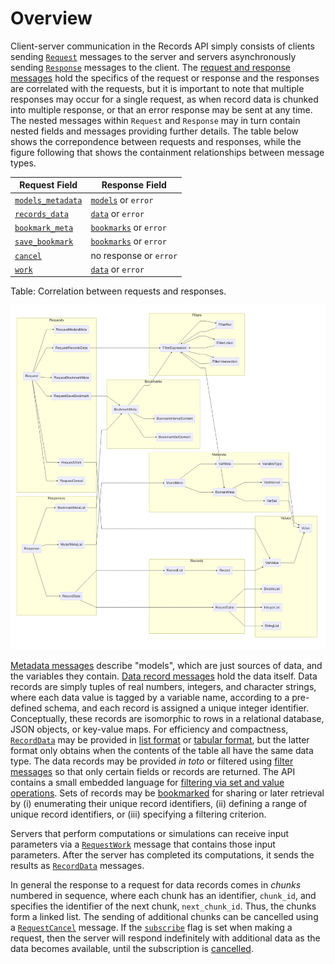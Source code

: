 # Overview

Client-server communication in the Records API simply consists of clients sending [`Request`](#EsdaRecords.Request) messages to the server and servers asynchronously sending [`Response`](#EsdaRecords.Response) messages to the client. The [request and response messages](#requests-and-responses) hold the specifics of the request or response and the responses are correlated with the requests, but it is important to note that multiple responses may occur for a single request, as when record data is chunked into multiple response, or that an error response may be sent at any time. The nested messages within `Request` and `Response` may in turn contain nested fields and messages providing further details. The table below shows the correpondence between requests and responses, while the figure following that shows the containment relationships between message types. 

| Request Field                                       | Response Field                                          |
|-----------------------------------------------------|---------------------------------------------------------|
| [`models_metadata`](#EsdaRecords.RequestModelsMeta) | [`models`](#EsdaRecords.ModelMetaList) or `error`       |
| [`records_data`](#EsdaRecords.RequestRecordsData)   | [`data`](#EsdaRecords.RecordData) or `error`            |
| [`bookmark_meta`](#EsdaRecords.RequestBookmarkMeta) | [`bookmarks`](#EsdaRecords.BookmarkMetaList) or `error` |
| [`save_bookmark`](#EsdaRecords.RequestSaveBookmark) | [`bookmarks`](#EsdaRecords.BookmarkMetaList) or `error` |
| [`cancel`](#EsdaRecords.RequestCancel)              | no response or `error`                                  |
| [`work`](#EsdaRecords.RequestWork)                  | [`data`](#EsdaRecords.RecordData) or `error`            |

Table: Correlation between requests and responses.

![Containment relationships between protocol buffer messages in the ESDA Records API.](records.mermaid.png)

[Metadata messages](#metadata) describe "models", which are just sources of data, and the variables they contain. [Data record messages](#data-records) hold the data itself. Data records are simply tuples of real numbers, integers, and character strings, where each data value is tagged by a variable name, according to a pre-defined schema, and each record is assigned a unique integer identifier. Conceptually, these records are isomorphic to rows in a relational database, JSON objects, or key-value maps. For efficiency and compactness, [`RecordData`](#EsdaRecords.RecordData) may be provided in [list format](#EsdaRecords.RecordList) or [tabular format](#EsdaRecords.RecordTable), but the latter format only obtains when the contents of the table all have the same data type. The data records may be provided *in toto* or filtered using [filter messages](#filtering) so that only certain fields or records are returned. The API contains a small embedded language for [filtering via set and value operations](#EsdaRecords.FilterExpression). Sets of records may be [bookmarked](#bookmarks) for sharing or later retrieval by (i) enumerating their unique record identifiers, (ii) defining a range of unique record identifiers, or (iii) specifying a filtering criterion.

Servers that perform computations or simulations can receive input parameters via a [`RequestWork`](#EsdaRecords.RequestWork) message that contains those input parameters. After the server has completed its computations, it sends the results as [`RecordData`](#EsdaRecords.RecordData) messages.

In general the response to a request for data records comes in *chunks* numbered in sequence, where each chunk has an identifier, `chunk_id`, and specifies the identifier of the next chunk, `next_chunk_id`. Thus, the chunks form a linked list. The sending of additional chunks can be cancelled using a [`RequestCancel`](#EsdaRecords.RequestCancel) message. If the [`subscribe`](#EsdaRecords.Request) flag is set when making a request, then the server will respond indefinitely with additional data as the data becomes available, until the subscription is [cancelled](#EsdaRecords.RequestCancel).
